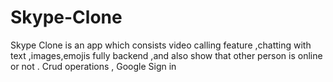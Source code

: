 # Skype-Clone
Skype Clone is an app which consists video calling feature 
,chatting with text ,images,emojis fully backend ,and also
show that other person is online or not . Crud operations ,
Google Sign in
